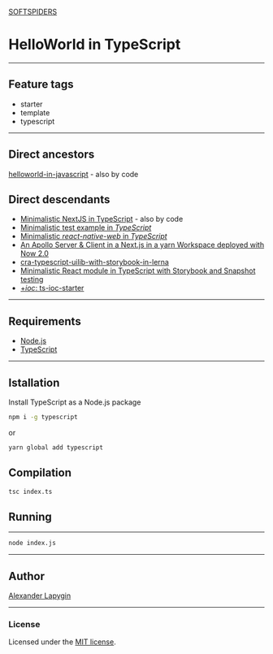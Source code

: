 [SOFTSPIDERS](https://github.com/softspiders/softspiders)

# HelloWorld in TypeScript

---

## Feature tags

- starter
- template
- typescript

---

## Direct ancestors

[helloworld-in-javascript](https://github.com/softspiders/javascript) - also by code

## Direct descendants

- [Minimalistic NextJS in TypeScript](https://github.com/softspiders/next-typescript) - also by code
- [Minimalistic test example in *TypeScript*](https://github.com/softspiders/typescript-test)
- [Minimalistic *react-native-web* in *TypeScript*](https://github.com/softspiders/react-native-web-ts)
- [An Apollo Server & Client in a Next.js in a yarn Workspace deployed with Now 2.0](https://github.com/softspiders/zeit-now-next-typescript-graphql-apollo)
- [cra-typescript-uilib-with-storybook-in-lerna](https://github.com/softspiders/cra-typescript-uilib-storybook-lerna)
- [Minimalistic React module in TypeScript with Storybook and Snapshot testing](https://github.com/softspiders/react-ts-storybook-storyshots)
- [+*ioc*: ts-ioc-starter](https://github.com/softspiders/ts-ioc-starter)

---

## Requirements

* [Node.js](https://nodejs.org/en/download/package-manager/)
* [TypeScript](https://www.typescriptlang.org/)

---

## Istallation

Install TypeScript as a Node.js package

```sh
npm i -g typescript
```

or

```sh
yarn global add typescript
```

## Compilation

```sh
tsc index.ts
```

## Running

---

```sh
node index.js
```

---

## Author

[Alexander Lapygin](https://github.com/AlexanderLapygin)

---

### License

Licensed under the [MIT license](./LICENSE).
